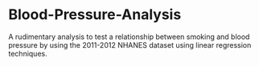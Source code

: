 # Blood-Pressure-Analysis

A rudimentary analysis to test a relationship between smoking and blood pressure by using the 2011-2012 NHANES dataset using linear regression techniques. 
